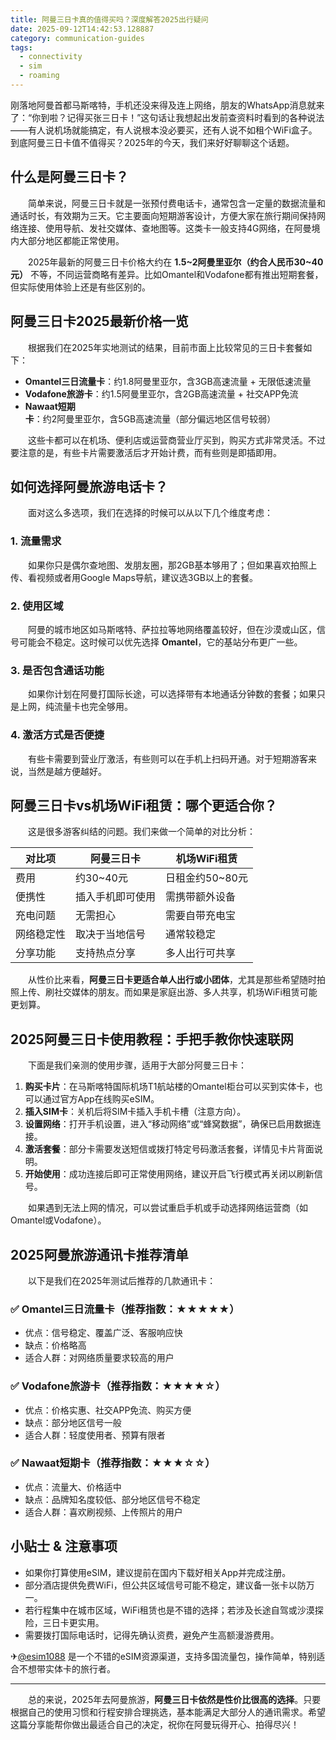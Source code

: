 ```yaml
---
title: 阿曼三日卡真的值得买吗？深度解答2025出行疑问
date: 2025-09-12T14:42:53.128887
category: communication-guides
tags:
  - connectivity
  - sim
  - roaming
---
```


刚落地阿曼首都马斯喀特，手机还没来得及连上网络，朋友的WhatsApp消息就来了：“你到啦？记得买张三日卡！”这句话让我想起出发前查资料时看到的各种说法——有人说机场就能搞定，有人说根本没必要买，还有人说不如租个WiFi盒子。到底阿曼三日卡值不值得买？2025年的今天，我们来好好聊聊这个话题。

## 什么是阿曼三日卡？

　　简单来说，阿曼三日卡就是一张预付费电话卡，通常包含一定量的数据流量和通话时长，有效期为三天。它主要面向短期游客设计，方便大家在旅行期间保持网络连接、使用导航、发社交媒体、查地图等。这类卡一般支持4G网络，在阿曼境内大部分地区都能正常使用。

　　2025年最新的阿曼三日卡价格大约在 **1.5~2阿曼里亚尔（约合人民币30~40元）** 不等，不同运营商略有差异。比如Omantel和Vodafone都有推出短期套餐，但实际使用体验上还是有些区别的。

## 阿曼三日卡2025最新价格一览

　　根据我们在2025年实地测试的结果，目前市面上比较常见的三日卡套餐如下：

- **Omantel三日流量卡**：约1.8阿曼里亚尔，含3GB高速流量 + 无限低速流量
- **Vodafone旅游卡**：约1.5阿曼里亚尔，含2GB高速流量 + 社交APP免流
- **Nawaat短期卡**：约2阿曼里亚尔，含5GB高速流量（部分偏远地区信号较弱）

　　这些卡都可以在机场、便利店或运营商营业厅买到，购买方式非常灵活。不过要注意的是，有些卡片需要激活后才开始计费，而有些则是即插即用。

## 如何选择阿曼旅游电话卡？

　　面对这么多选项，我们在选择的时候可以从以下几个维度考虑：

### 1. 流量需求
　　如果你只是偶尔查地图、发朋友圈，那2GB基本够用了；但如果喜欢拍照上传、看视频或者用Google Maps导航，建议选3GB以上的套餐。

### 2. 使用区域
　　阿曼的城市地区如马斯喀特、萨拉拉等地网络覆盖较好，但在沙漠或山区，信号可能会不稳定。这时候可以优先选择 **Omantel**，它的基站分布更广一些。

### 3. 是否包含通话功能
　　如果你计划在阿曼打国际长途，可以选择带有本地通话分钟数的套餐；如果只是上网，纯流量卡也完全够用。

### 4. 激活方式是否便捷
　　有些卡需要到营业厅激活，有些则可以在手机上扫码开通。对于短期游客来说，当然是越方便越好。

## 阿曼三日卡vs机场WiFi租赁：哪个更适合你？

　　这是很多游客纠结的问题。我们来做一个简单的对比分析：

| 对比项 | 阿曼三日卡 | 机场WiFi租赁 |
|--------|------------|----------------|
| 费用 | 约30~40元 | 日租金约50~80元 |
| 便携性 | 插入手机即可使用 | 需携带额外设备 |
| 充电问题 | 无需担心 | 需要自带充电宝 |
| 网络稳定性 | 取决于当地信号 | 通常较稳定 |
| 分享功能 | 支持热点分享 | 多人出行可共享 |

　　从性价比来看，**阿曼三日卡更适合单人出行或小团体**，尤其是那些希望随时拍照上传、刷社交媒体的朋友。而如果是家庭出游、多人共享，机场WiFi租赁可能更划算。

## 2025阿曼三日卡使用教程：手把手教你快速联网

　　下面是我们亲测的使用步骤，适用于大部分阿曼三日卡：

1. **购买卡片**：在马斯喀特国际机场T1航站楼的Omantel柜台可以买到实体卡，也可以通过官方App在线购买eSIM。
2. **插入SIM卡**：关机后将SIM卡插入手机卡槽（注意方向）。
3. **设置网络**：打开手机设置，进入“移动网络”或“蜂窝数据”，确保已启用数据连接。
4. **激活套餐**：部分卡需要发送短信或拨打特定号码激活套餐，详情见卡片背面说明。
5. **开始使用**：成功连接后即可正常使用网络，建议开启飞行模式再关闭以刷新信号。

　　如果遇到无法上网的情况，可以尝试重启手机或手动选择网络运营商（如Omantel或Vodafone）。

## 2025阿曼旅游通讯卡推荐清单

　　以下是我们在2025年测试后推荐的几款通讯卡：

### ✅ Omantel三日流量卡（推荐指数：★★★★★）
- 优点：信号稳定、覆盖广泛、客服响应快
- 缺点：价格略高
- 适合人群：对网络质量要求较高的用户

### ✅ Vodafone旅游卡（推荐指数：★★★★☆）
- 优点：价格实惠、社交APP免流、购买方便
- 缺点：部分地区信号一般
- 适合人群：轻度使用者、预算有限者

### ✅ Nawaat短期卡（推荐指数：★★★☆☆）
- 优点：流量大、价格适中
- 缺点：品牌知名度较低、部分地区信号不稳定
- 适合人群：喜欢刷视频、上传照片的用户

## 小贴士 & 注意事项

- 如果你打算使用eSIM，建议提前在国内下载好相关App并完成注册。
- 部分酒店提供免费WiFi，但公共区域信号可能不稳定，建议备一张卡以防万一。
- 若行程集中在城市区域，WiFi租赁也是不错的选择；若涉及长途自驾或沙漠探险，三日卡更实用。
- 需要拨打国际电话时，记得先确认资费，避免产生高额漫游费用。

✈[@esim1088](https://t.me/s/esim1088) 是一个不错的eSIM资源渠道，支持多国流量包，操作简单，特别适合不想带实体卡的旅行者。

---

　　总的来说，2025年去阿曼旅游，**阿曼三日卡依然是性价比很高的选择**。只要根据自己的使用习惯和行程安排合理挑选，基本能满足大部分人的通讯需求。希望这篇分享能帮你做出最适合自己的决定，祝你在阿曼玩得开心、拍得尽兴！
